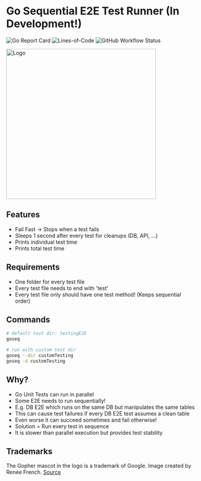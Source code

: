 # Go Sequential E2E Test Runner (In Development!)
![Go Report Card](https://goreportcard.com/badge/github.com/phentrox/goseq)
![Lines-of-Code](https://img.shields.io/badge/lines--of--code-458-brightgreen)
![GitHub Workflow Status](https://img.shields.io/github/actions/workflow/status/phentrox/goseq/go.yml?branch=main)

<img src=".github/logo.png" alt="Logo" width="400">

## Features
- Fail Fast -> Stops when a test fails
- Sleeps 1 second after every test for cleanups (DB, API, ...)
- Prints individual test time
- Prints total test time

## Requirements
- One folder for every test file
- Every test file needs to end with 'test'
- Every test file only should have one test method! (Keeps sequential order)

## Commands
```sh
# default test dir: testingE2E
goseq

# run with custom test dir
goseq --dir customTesting
goseq -d customTesting
```

## Why?
- Go Unit Tests can run in parallel
- Some E2E needs to run sequentially!
- E.g. DB E2E which runs on the same DB but manipulates the same tables
- This can cause test failures if every DB E2E test assumes a clean table
- Even worse it can succeed sometimes and fail otherwise!
- Solution = Run every test in sequence
- It is slower than parallel execution but provides test stability

## Trademarks
The Gopher mascot in the logo is a trademark of Google. Image created by Renée French. [Source](https://golang.org/doc/gopher/)